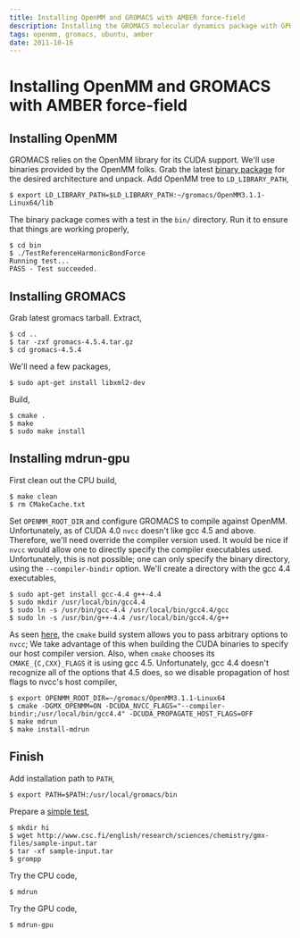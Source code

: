 ```yaml
---
title: Installing OpenMM and GROMACS with AMBER force-field
description: Installing the GROMACS molecular dynamics package with GPU acceleration and the AMBER force-field.
tags: openmm, gromacs, ubuntu, amber
date: 2011-10-16
---
```


# Installing OpenMM and GROMACS with AMBER force-field

## Installing OpenMM
GROMACS relies on the OpenMM library for its CUDA support. We'll use binaries
provided by the OpenMM folks. Grab the latest [binary
package](https://simtk.org/project/xml/downloads.xml?group_id=161) for the
desired architecture and unpack. Add OpenMM tree to `LD_LIBRARY_PATH`,
        
    $ export LD_LIBRARY_PATH=$LD_LIBRARY_PATH:~/gromacs/OpenMM3.1.1-Linux64/lib

The binary package comes with a test in the `bin/` directory. Run it to ensure
that things are working properly,

    $ cd bin
    $ ./TestReferenceHarmonicBondForce 
    Running test...
    PASS - Test succeeded.

## Installing GROMACS
Grab latest gromacs tarball. Extract,

    $ cd ..
    $ tar -zxf gromacs-4.5.4.tar.gz
    $ cd gromacs-4.5.4

We'll need a few packages,

    $ sudo apt-get install libxml2-dev

Build,
        
    $ cmake .
    $ make
    $ sudo make install

## Installing mdrun-gpu
First clean out the CPU build,

    $ make clean
    $ rm CMakeCache.txt

Set `OPENMM_ROOT_DIR` and configure GROMACS to compile against OpenMM.
Unfortunately, as of CUDA 4.0 `nvcc` doesn't like gcc 4.5 and above. Therefore,
we'll need override the compiler version used. It would be nice if `nvcc` would
allow one to directly specify the compiler executables used. Unfortunately,
this is not possible; one can only specify the binary directory, using the
`--compiler-bindir` option. We'll create a directory with the gcc 4.4
executables,

    $ sudo apt-get install gcc-4.4 g++-4.4
    $ sudo mkdir /usr/local/bin/gcc4.4
    $ sudo ln -s /usr/bin/gcc-4.4 /usr/local/bin/gcc4.4/gcc
    $ sudo ln -s /usr/bin/g++-4.4 /usr/local/bin/gcc4.4/g++
        
As seen [here](http://www.alsvartr.de/?p=848), the `cmake` build system allows
you to pass arbitrary options to `nvcc`; We take advantage of this when
building the CUDA binaries to specify our host compiler version. Also, when
`cmake` chooses its `CMAKE_{C,CXX}_FLAGS` it is using gcc 4.5. Unfortunately,
gcc 4.4 doesn't recognize all of the options that 4.5 does, so we disable
propagation of host flags to nvcc's host compiler,

    $ export OPENMM_ROOT_DIR=~/gromacs/OpenMM3.1.1-Linux64
    $ cmake -DGMX_OPENMM=ON -DCUDA_NVCC_FLAGS="--compiler-bindir;/usr/local/bin/gcc4.4" -DCUDA_PROPAGATE_HOST_FLAGS=OFF
    $ make mdrun
    $ make install-mdrun

## Finish

Add installation path to `PATH`,
        
    $ export PATH=$PATH:/usr/local/gromacs/bin
        
Prepare a [simple test](http://www.csc.fi/english/research/sciences/chemistry/gmx-files/simple_gromacs_run/),

    $ mkdir hi
    $ wget http://www.csc.fi/english/research/sciences/chemistry/gmx-files/sample-input.tar
    $ tar -xf sample-input.tar
    $ grompp

Try the CPU code,

    $ mdrun

Try the GPU code,

    $ mdrun-gpu

